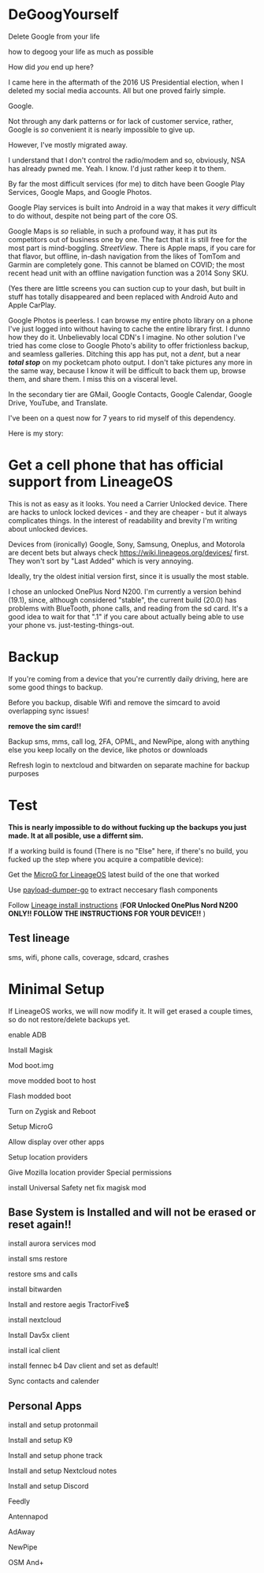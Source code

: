 # DeGoogYourself
Delete Google from your life


how to degoog your life as much as possible

How did *you* end up here?

I came here in the aftermath of the 2016 US Presidential election, when I deleted my social media accounts.  All but one proved fairly simple.

Google.

Not through any dark patterns or for lack of customer service, rather, Google is *so* convenient it is nearly impossible to give up.

However, I've mostly migrated away.

I understand that I don't control the radio/modem and so, obviously, NSA has already pwned me.  Yeah. I know.  I'd just rather keep it to them.

By far the most difficult services (for me) to ditch have been Google Play Services, Google Maps, and Google Photos.

Google Play services is built into Android in a way that makes it *very* difficult to do without, despite not being part of the core OS.

Google Maps is *so* reliable, in such a profound way, it has put its competitors out of business one by one.  The fact that it is still free for the most part is mind-boggling.  *StreetView*. There is Apple maps, if you care for that flavor, but offline, in-dash navigation from the likes of TomTom and Garmin are completely gone.  This cannot be blamed on COVID; the most recent head unit with an offline navigation function was a 2014 Sony SKU.

(Yes there are little screens you can suction cup to your dash, but built in stuff has totally disappeared and been replaced with Android Auto and Apple CarPlay.

Google Photos is peerless.  I can browse my entire photo library on a phone I've just logged into without having to cache the entire library first.  I dunno how they do it.  Unbelievably local CDN's I imagine.  No other solution I've tried has come close to Google Photo's ability to offer frictionless backup, and seamless galleries. Ditching this app has put, not a *dent*, but a near ***total stop*** on my pocketcam photo output.  I don't take pictures any more in the same way, because I know it will be difficult to back them up, browse them, and share them.  I miss this on a visceral level.

In the secondary tier are GMail, Google Contacts, Google Calendar, Google Drive, YouTube, and Translate.

I've been on a quest now for 7 years to rid myself of this dependency.

Here is my story:

# Get a cell phone that has official support from LineageOS

This is not as easy as it looks.  You need a Carrier Unlocked device. There are hacks to unlock locked devices - and they are cheaper - but it always complicates things.  In the interest of readability and brevity I'm writing about unlocked devices.

Devices from (ironically) Google, Sony, Samsung, Oneplus, and Motorola are decent bets but always check https://wiki.lineageos.org/devices/ first. They won't sort by "Last Added" which is very annoying.

Ideally, try the oldest initial version first, since it is usually the most stable.

I chose an unlocked OnePlus Nord N200.  I'm currently a version behind (19.1), since, although considered "stable", the current build (20.0) has problems with BlueTooth, phone calls, and reading from the sd card. It's a good idea to wait for that ".1" if you care about actually being able to use your phone vs. just-testing-things-out.

# Backup
If you're coming from a device that you're currently daily driving, here are some good things to backup.

Before you backup, disable Wifi and remove the simcard to avoid overlapping sync issues!

**remove the sim card!!**

Backup sms, mms, call log, 2FA, OPML, and NewPipe, along with anything else you keep locally on the device, like photos or downloads

Refresh login to nextcloud and bitwarden on separate machine for backup purposes

# Test

**This is nearly impossible to do without fucking up the backups you just made.  It at all posible, use a differnt sim.**

If a working build is found (There is no "Else" here, if there's no build, you fucked up the step where you acquire a compatible device):

Get the [MicroG for LineageOS](https://lineage.microg.org/) latest build of the one that worked

Use [payload-dumper-go](https://github.com/ssut/payload-dumper-go) to extract neccesary flash components

Follow [Lineage install instructions](https://wiki.lineageos.org/devices/dre/install) (**FOR Unlocked OnePlus Nord N200 ONLY!!  FOLLOW THE INSTRUCTIONS FOR YOUR DEVICE!!** )

## Test lineage

sms, wifi, phone calls, coverage, sdcard, crashes

# Minimal Setup

If LineageOS works, we will now modify it.  It will get erased a couple times, so do not restore/delete backups yet.

enable ADB

Install Magisk

Mod boot.img

move modded boot to host

Flash modded boot

Turn on Zygisk and Reboot

Setup MicroG

Allow display over other apps

Setup location providers

Give Mozilla location provider Special permissions

install Universal Safety net fix magisk mod

## Base System is Installed and will not be erased or reset again!!

install aurora services mod

install sms restore

restore sms and calls

install bitwarden

Install and restore aegis TractorFive$

install nextcloud

Install Dav5x client

install ical client

install fennec b4 Dav client and set as default!

Sync contacts and calender

## Personal Apps

install and setup protonmail

Install and setup K9

Install and setup phone track

Install and setup Nextcloud notes

Install and setup Discord

Feedly

Antennapod

AdAway

NewPipe

OSM And+
